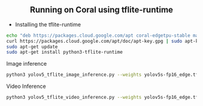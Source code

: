 ## <div align="center">Running on Coral using tflite-runtime</div>

* Installing the tflite-runtime
```bash
echo "deb https://packages.cloud.google.com/apt coral-edgetpu-stable main" | sudo tee /etc/apt/sources.list.d/coral-edgetpu.list
curl https://packages.cloud.google.com/apt/doc/apt-key.gpg | sudo apt-key add -
sudo apt-get update
sudo apt-get install python3-tflite-runtime
```

Image inference

```bash
python3 yolov5_tflite_image_inference.py --weights yolov5s-fp16_edge.tflite -i [path-to-image] --img_size 320
```
Video Inference

```bash
python3 yolov5_tflite_video_inference.py --weights yolov5s-fp16_edge.tflite -v [path-to-video] --img_size 320
```